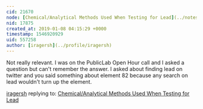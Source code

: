 ```yaml
---
cid: 21670
node: [Chemical/Analytical Methods Used When Testing for Lead](../notes/read_holman/12-12-2018/list-of-methods-for-lead-detection-monitoring)
nid: 17875
created_at: 2019-01-08 04:15:29 +0000
timestamp: 1546920929
uid: 557258
author: [iragersh](../profile/iragersh)
---
```


 Not really relevant.  I was on the PublicLab Open Hour call and I asked a question but can't remember the answer.  I asked about finding lead on twitter and you said something about element 82 because any search on lead wouldn't turn up the element.

[iragersh](../profile/iragersh) replying to: [Chemical/Analytical Methods Used When Testing for Lead](../notes/read_holman/12-12-2018/list-of-methods-for-lead-detection-monitoring)

